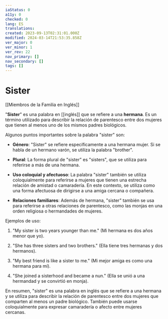 ```yaml
---
iaStatus: 0
a11y: 0
checked: 0
lang: ES
translations: 
created: 2023-09-13T02:31:01.000Z
modified: 2024-03-14T21:53:35.858Z
ver_major: 0
ver_minor: 1
ver_rev: 22
nav_primary: []
nav_secondary: []
tags: []
---
```

# Sister

[[Miembros de la Familia en Inglés]]

"**Sister**" es una palabra en [[inglés]] que se refiere a una **hermana**. Es un término utilizado para describir la relación de parentesco entre dos mujeres que tienen al menos uno de los mismos padres biológicos.

Algunos puntos importantes sobre la palabra "sister" son:

- **Género**: "Sister" se refiere específicamente a una hermana mujer. Si se habla de un hermano varón, se utiliza la palabra "brother".
    
- **Plural**: La forma plural de "sister" es "sisters", que se utiliza para referirse a más de una hermana.
    
- **Uso coloquial y afectuoso**: La palabra "sister" también se utiliza coloquialmente para referirse a mujeres que tienen una estrecha relación de amistad o camaradería. En este contexto, se utiliza como una forma afectuosa de dirigirse a una amiga cercana o compañera.
    
- **Relaciones familiares**: Además de hermana, "sister" también se usa para referirse a otras relaciones de parentesco, como las monjas en una orden religiosa o hermandades de mujeres.
    

Ejemplos de uso:

1. "My sister is two years younger than me." (Mi hermana es dos años menor que yo).
    
2. "She has three sisters and two brothers." (Ella tiene tres hermanas y dos hermanos).
    
3. "My best friend is like a sister to me." (Mi mejor amiga es como una hermana para mí).
    
4. "She joined a sisterhood and became a nun." (Ella se unió a una hermandad y se convirtió en monja).
    

En resumen, "sister" es una palabra en inglés que se refiere a una hermana y se utiliza para describir la relación de parentesco entre dos mujeres que comparten al menos un padre biológico. También puede usarse coloquialmente para expresar camaradería o afecto entre mujeres cercanas.